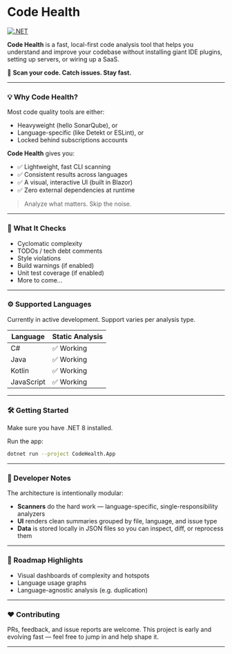 # Code Health

[![.NET](https://github.com/blueheron786/code-health/actions/workflows/dotnet.yml/badge.svg)](https://github.com/blueheron786/code-health/actions/workflows/dotnet.yml)

**Code Health** is a fast, local-first code analysis tool that helps you understand and improve your codebase without installing giant IDE plugins, setting up servers, or wiring up a SaaS.

🚀 **Scan your code. Catch issues. Stay fast.**

---

### 💡 Why Code Health?

Most code quality tools are either:
- Heavyweight (hello SonarQube), or
- Language-specific (like Detekt or ESLint), or
- Locked behind subscriptions accounts

**Code Health** gives you:
- ✅ Lightweight, fast CLI scanning
- ✅ Consistent results across languages
- ✅ A visual, interactive UI (built in Blazor)
- ✅ Zero external dependencies at runtime

> Analyze what matters. Skip the noise.

---

### 🧠 What It Checks

- Cyclomatic complexity
- TODOs / tech debt comments
- Style violations
- Build warnings (if enabled)
- Unit test coverage (if enabled)
- More to come...

---

### ⚙️ Supported Languages

Currently in active development. Support varies per analysis type.

| Language    | Static Analysis |
|-------------|-----------------|
| C#          | ✅ Working      |
| Java        | ✅ Working      |
| Kotlin      | ✅ Working      |
| JavaScript  | ✅ Working      |

---

### 🛠️ Getting Started

Make sure you have .NET 8 installed. 

Run the app:
```bash
dotnet run --project CodeHealth.App
```

---

### 🔧 Developer Notes

The architecture is intentionally modular:

- **Scanners** do the hard work — language-specific, single-responsibility analyzers
- **UI** renders clean summaries grouped by file, language, and issue type
- **Data** is stored locally in JSON files so you can inspect, diff, or reprocess them

---

### 🚀 Roadmap Highlights

- Visual dashboards of complexity and hotspots
- Language usage graphs
- Language-agnostic analysis (e.g. duplication)

---

### ❤️ Contributing

PRs, feedback, and issue reports are welcome. This project is early and evolving fast — feel free to jump in and help shape it.

---
